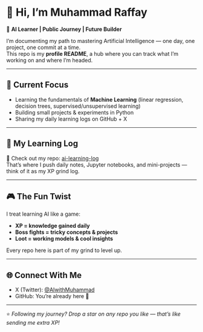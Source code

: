 # 👋 Hi, I’m Muhammad Raffay

🎯 **AI Learner | Public Journey | Future Builder**  

I’m documenting my path to mastering Artificial Intelligence — one day, one project, one commit at a time.  
This repo is my **profile README**, a hub where you can track what I’m working on and where I’m headed.  

---

## 🚀 Current Focus  
- Learning the fundamentals of **Machine Learning** (linear regression, decision trees, supervised/unsupervised learning)  
- Building small projects & experiments in Python  
- Sharing my daily learning logs on GitHub + X  

---

## 📖 My Learning Log  
📝 Check out my repo: [ai-learning-log](https://github.com/AIwithMuhammad/ai-learning-log)  
That’s where I push daily notes, Jupyter notebooks, and mini-projects — think of it as my XP grind log.  

---

## 🎮 The Fun Twist  
I treat learning AI like a game:  
- **XP = knowledge gained daily**  
- **Boss fights = tricky concepts & projects**  
- **Loot = working models & cool insights**  

Every repo here is part of my grind to level up.  

---

## 🌐 Connect With Me  
- X (Twitter): [@AIwithMuhammad](https://x.com/AIwithMuhammad)   
- GitHub: You’re already here 👾  

---

⭐️ *Following my journey? Drop a star on any repo you like — that’s like sending me extra XP!*
